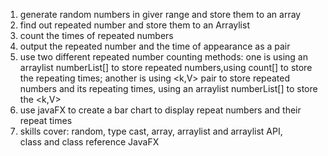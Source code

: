 1. generate random numbers in giver range and store them to an array
2. find out repeated number and store them to an Arraylist
3. count the times of repeated numbers
4. output the repeated number and the time of appearance as a pair
5. use two different repeated number counting methods:
   one is using an arraylist numberList[] to store repeated numbers,using count[] to store the repeating times;
   another is using <k,V> pair to store repeated numbers and its repeating times, using an arraylist numberList[] to store the <k,V>
6. use javaFX to create a bar chart to display repeat numbers and their repeat times
7. skills cover: 
   random, 
   type cast, 
   array, 
   arraylist and arraylist API,    
   class and class reference
   JavaFX
